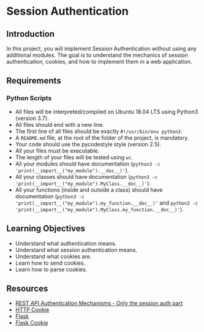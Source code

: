 # Session Authentication

## Introduction

In this project, you will implement Session Authentication without using any additional modules. The goal is to understand the mechanics of session authentication, cookies, and how to implement them in a web application.

## Requirements

### Python Scripts

- All files will be interpreted/compiled on Ubuntu 18.04 LTS using Python3 (version 3.7).
- All files should end with a new line.
- The first line of all files should be exactly `#!/usr/bin/env python3`.
- A `README.md` file, at the root of the folder of the project, is mandatory.
- Your code should use the pycodestyle style (version 2.5).
- All your files must be executable.
- The length of your files will be tested using `wc`.
- All your modules should have documentation (`python3 -c 'print(__import__("my_module").__doc__)'`).
- All your classes should have documentation (`python3 -c 'print(__import__("my_module").MyClass.__doc__)'`).
- All your functions (inside and outside a class) should have documentation (`python3 -c 'print(__import__("my_module").my_function.__doc__)'` and `python3 -c 'print(__import__("my_module").MyClass.my_function.__doc__)'`).

## Learning Objectives

- Understand what authentication means.
- Understand what session authentication means.
- Understand what cookies are.
- Learn how to send cookies.
- Learn how to parse cookies.

## Resources

- [REST API Authentication Mechanisms - Only the session auth part](https://www.youtube.com/watch?v=501dpx2IjGY)
- [HTTP Cookie](https://developer.mozilla.org/en-US/docs/Web/HTTP/Cookies)
- [Flask](https://flask.palletsprojects.com/)
- [Flask Cookie](https://flask.palletsprojects.com/en/2.1.x/api/#flask.Request.cookies)
